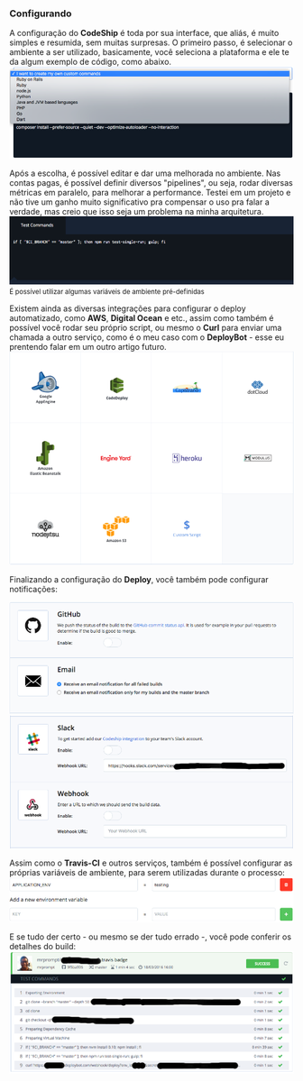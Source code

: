 ### <a name="configurando"></a> Configurando

A configuração do **CodeShip** é toda por sua interface, que aliás, é muito simples e resumida, sem muitas surpresas.
O primeiro passo, é selecionar o ambiente a ser utilizado, basicamente, você seleciona a plataforma e ele te da algum exemplo de código, como abaixo.
<img src="assets/shot-codeship-environments.png"  class="img img-responsive" alt="Codeship - Configurando 1" title="Codeship - Environment">

Após a escolha, é possível editar e dar uma melhorada no ambiente. Nas contas pagas, é possível definir diversos "pipelines", ou seja, rodar diversas métricas em
paralelo, para melhorar a performance. Testei em um projeto e não tive um ganho muito significativo pra compensar o uso pra falar a verdade, mas creio que isso
seja um problema na minha arquitetura.
<img src="assets/shot-codeship-tests.png"  class="img img-responsive" alt="Codeship - Configurando 2" title="Codeship - Environment">
<small>É possível utilizar algumas variáveis de ambiente pré-definidas</small>

Existem ainda as diversas integrações para configurar o deploy automatizado, como **AWS**, **Digital Ocean** e etc., assim como também é possível você
rodar seu próprio script, ou mesmo o **Curl** para enviar uma chamada a outro serviço, como é o meu caso com o **DeployBot** - esse eu prentendo falar em um outro
artigo futuro.
<img src="assets/shot-codeship-deploy.png"  class="img img-responsive" alt="Codeship - Configurando 3" title="Codeship - Environment">

Finalizando a configuração do **Deploy**, você também pode configurar notificações:
<div class="row">
    <div class="col-sm-12 col-lg-6">
        <img src="assets/shot-codeship-hooks.png"  class="img img-responsive" alt="Codeship - Configurando 3" title="Codeship - Environment">
    </div>
    <div class="col-sm-12 col-lg-6">
        <img src="assets/shot-codeship-hooks-2.png"  class="img img-responsive" alt="Codeship - Configurando 3" title="Codeship - Environment">
    </div>
</div>

Assim como o **Travis-CI** e outros serviços, também é possível configurar as próprias variáveis de ambiente, para serem utilizadas durante o processo:
<img src="assets/shot-codeship-config-environment.png" class="img img-responsive" alt="Codeship - Configurando 3" title="Codeship - Environment">

E se tudo der certo - ou mesmo se der tudo errado -, você pode conferir os detalhes do build:
<img src="assets/shot-codeship-success.png" class="img img-responsive" alt="Codeship - Configurando 3" title="Codeship - Environment">
